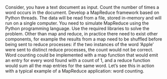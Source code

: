 Consider, you have a text document as input. Count the number of times a word
occurs in the document. Develop a MapReduce framework based on Python
threads. The data will be read from a file, stored in-memory and will run on a
single computer.
You need to simulate MapReduce using the Python programming language. Use
the required libraries to solve the problem. Other than map and reduce, in
practice there need to exist other components, for example the results from a
map need to be shuffled before being sent to reduce processes: if the two
instances of the word ‘Apple’ were sent to distinct reduce processes, the count
would not be correct. Word counting could be implemented with a map function
that would emit an entry for every word found with a count of 1, and a reduce
function would sum all the map entries for the same word.
Let’s see this in action with a typical example of a MapReduce application: word
counting.
